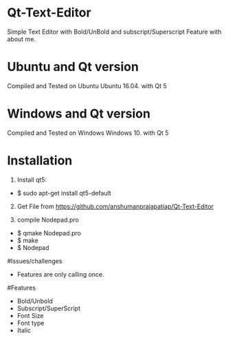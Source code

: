 # Qt-Text-Editor

Simple Text Editor with Bold/UnBold and subscript/Superscript Feature with about me.


# Ubuntu and Qt version
Compiled and Tested on Ubuntu Ubuntu 16.04. with Qt 5


# Windows and Qt version
Compiled and Tested on Windows Windows 10. with Qt 5

# Installation

1. Install qt5:
- $ sudo apt-get install qt5-default

2. Get File from https://github.com/anshumanprajapatiap/Qt-Text-Editor 

3. compile Nodepad.pro
- $ qmake Nodepad.pro
- $ make
- $ Nodepad

#Issues/challenges
 - Features are only calling once.

#Features
- Bold/Unbold
- Subscript/SuperScript
- Font Size
- Font type
- Italic
